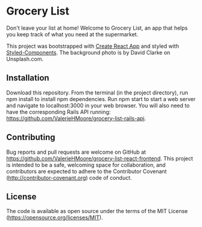 # Grocery List

Don't leave your list at home! Welcome to Grocery List, an app that helps you keep track of what you need at the supermarket.

This project was bootstrapped with [Create React App](https://github.com/facebook/create-react-app) and styled with [Styled-Components](https://www.styled-components.com/). The background photo is by David Clarke on Unsplash.com.

## Installation
Download this repository. From the terminal (in the project directory), run npm install to install npm dependencies. Run npm start to start a web server and navigate to localhost:3000 in your web browser. You will also need to have the corresponding Rails API running: https://github.com/ValerieHMoore/grocery-list-rails-api.

## Contributing
Bug reports and pull requests are welcome on GitHub at https://github.com/ValerieHMoore/grocery-list-react-frontend. This project is intended to be a safe, welcoming space for collaboration, and contributors are expected to adhere to the Contributor Covenant (http://contributor-covenant.org) code of conduct.

## License
The code is available as open source under the terms of the MIT License (https://opensource.org/licenses/MIT).